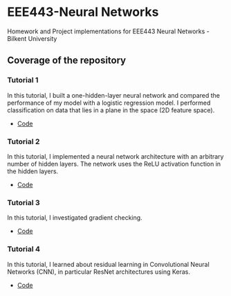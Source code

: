 # EEE443-Neural Networks
Homework and Project implementations for EEE443 Neural Networks - Bilkent University
## Coverage of the repository
### Tutorial 1
In this tutorial, I built a one-hidden-layer neural network and compared the performance of my model with a logistic regression model. I performed classification on data that lies in a plane in the space (2D feature space).
- [Code](https://github.com/cakirataberk/EEE443-Neural-Networks-/blob/main/Tutorial%201/One%20hidden%20layer%20networks.ipynb)
### Tutorial 2
In this tutorial, I implemented a neural network architecture with an arbitrary number of hidden layers. The network uses the ReLU activation function in the hidden layers.
- [Code](https://github.com/cakirataberk/EEE443-Neural-Networks-/blob/main/Tutorial%202/L-layer%20networks%20ReLU%20Ata.ipynb)
### Tutorial 3
In this tutorial, I investigated gradient checking.
- [Code](https://github.com/cakirataberk/EEE443-Neural-Networks-/blob/main/Tutorial%203/Gradient%20Checking%20v1.ipynb)
### Tutorial 4
In this tutorial, I learned about residual learning in Convolutional Neural Networks (CNN), in particular ResNet architectures using Keras.
- [Code](https://github.com/cakirataberk/EEE443-Neural-Networks-/blob/main/Tutorial%204/Tutorial%204.ipynb)

